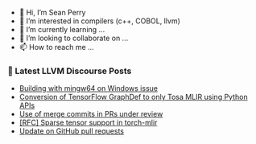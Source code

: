 - 👋 Hi, I’m Sean Perry
- 👀 I’m interested in compilers (c++, COBOL, llvm)
- 🌱 I’m currently learning ...
- 💞️ I’m looking to collaborate on ...
- 📫 How to reach me ...

<!---
s66perry/s66perry is a ✨ special ✨ repository because its `README.md` (this file) appears on your GitHub profile.
You can click the Preview link to take a look at your changes.
--->
### 📕 Latest LLVM Discourse Posts

<!-- DISCOURSE-LLVM:START -->
- [Building with mingw64 on Windows issue](https://discourse.llvm.org/t/building-with-mingw64-on-windows-issue/50447#post_9)
- [Conversion of TensorFlow GraphDef to only Tosa MLIR using Python APIs](https://discourse.llvm.org/t/conversion-of-tensorflow-graphdef-to-only-tosa-mlir-using-python-apis/76161#post_1)
- [Use of merge commits in PRs under review](https://discourse.llvm.org/t/use-of-merge-commits-in-prs-under-review/76147#post_8)
- [[RFC] Sparse tensor support in torch-mlir](https://discourse.llvm.org/t/rfc-sparse-tensor-support-in-torch-mlir/63627?page=2#post_29)
- [Update on GitHub pull requests](https://discourse.llvm.org/t/update-on-github-pull-requests/71540?page=9#post_178)
<!-- DISCOURSE-LLVM:END -->

